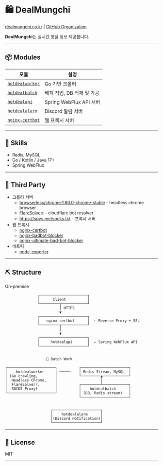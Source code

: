 # 🛍️ DealMungchi

[dealmungchi.co.kr](https://www.dealmungchi.co.kr) | [GitHub Organization](https://github.com/dealmungchi)

**DealMungchi**는 실시간 핫딜 정보 제공합니다.

---

## 📦 Modules

| 모듈 | 설명 |
|------|------|
| [`hotdealworker`](https://github.com/dealmungchi/hotdealworker) | Go 기반 크롤러 |
| [`hotdealbatch`](https://github.com/dealmungchi/hotdealbatch) | 배치 작업, DB 적재 및 가공 |
| [`hotdealapi`](https://github.com/dealmungchi/hotdealapi) | Spring WebFlux API 서버 |
| [`hotdealalarm`](https://github.com/dealmungchi/hotdealalarm) | Discord 알림 서버 |
| [`nginx-certbot`](https://github.com/dealmungchi/nginx-certbot) | 웹 프록시 서버 |

---

## 🚀 Skills

- Redis, MySQL
- Go / Kotlin / Java 17+
- Spring WebFlux

---

## 🔗 Third Party
- 크롤러 서버
  - [browserless/chrome:1.60.0-chrome-stable](https://github.com/browserless/browserless) - headless chrome browser
  - [FlareSolverr](ghcr.io/flaresolverr/flaresolverr:latest) - cloudflare bot resolver
  - https://spys.me/socks.txt - 프록시 서버
- 웹 프록시
  - [nginx-certbot](https://github.com/wmnnd/nginx-certbot)
  - [nginx-badbot-blocker](https://github.com/mariusv/nginx-badbot-blocker)
  - [nginx-ultimate-bad-bot-blocker](https://github.com/mitchellkrogza/nginx-ultimate-bad-bot-blocker)
- 메트릭
  - [node-exporter](https://github.com/prometheus/node_exporter)
---

## ⛏️ Structure
On-premise

                   ┌──────────────────────┐
                   │      Client          │
                   └─────────┬────────────┘
                             │ HTTPS
                             ▼
                   ┌──────────────────────┐
                   │   nginx-certbot      │  ← Reverse Proxy + SSL
                   └─────────┬────────────┘
                             │
                             ▼
                   ┌──────────────────────┐
                   │     hotdealapi       │  ← Spring WebFlux API
                   └──────────────────────┘


                       🔄 Batch Work

    ┌──────────────────────┐          ┌──────────────────────┐
    │    hotdealworker     │ ─────→   │ Redis Stream, MySQL  │
    │ (Go crawling,        │          └─────────▲────────────┘
    │  Headless Chrome,    │                    │
    │  FlareSolverr,       │          ┌─────────┴────────────┐
    │  SOCKS Proxy)        │          │    hotdealbatch      │
    └──────────────────────┘          │ (DB, Redis stream)   │
                                      └──────────────────────┘


                         ┌──────────────────────┐
                         │    hotdealalarm      │
                         │(Discord Notification)│
                         └──────────────────────┘


---

## 📄 License

MIT

---
